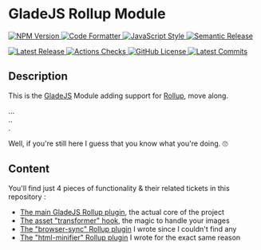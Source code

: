 # GladeJS Rollup Module

<p>
    <a href="https://www.npmjs.com/package/@gladejs/rollup" rel="nofollow">
        <img alt="NPM Version" src="https://badgen.net/npm/v/@gladejs/rollup">
    </a>
    <a href="https://github.com/prettier/prettier">
        <img alt="Code Formatter" src="https://badgen.net/badge/code%20format/prettier/ff69b4">
    </a>
    <a href="https://standardjs.com" rel="nofollow">
        <img alt="JavaScript Style" src="https://badgen.net/badge/code%20style/standard/green">
    </a>
    <a href="https://github.com/semantic-release/semantic-release">
        <img alt="Semantic Release" src="https://badgen.net/badge/%20%20%F0%9F%93%A6%F0%9F%9A%80/semantic-release/e10079">
    </a>
</p>

<p>
    <a href="https://github.com/gladejs/rollup/releases">
        <img alt="Latest Release" src="https://badgen.net/github/release/gladejs/rollup">
    </a>
    <a href="https://github.com/gladejs/rollup/actions">
        <img alt="Actions Checks" src="https://badgen.net/github/checks/gladejs/rollup">
    </a>
    <a href="https://github.com/gladejs/rollup/blob/master/LICENSE">
        <img alt="GitHub License" src="https://badgen.net/github/license/gladejs/rollup">
    </a>
    <a href="https://github.com/gladejs/rollup/commits/next">
        <img alt="Latest Commits" src="https://badgen.net/github/last-commit/gladejs/rollup/next">
    </a>
</p>

## Description

This is the [GladeJS](https://github.com/gladejs/gladejs) Module adding support for [Rollup](https://rollupjs.org), move along.

...<br/>
..<br/>
.

Well, if you're still here I guess that you know what you're doing. 🙄

## Content

You'll find just 4 pieces of functionality & their related tickets in this repository :

-   [The main GladeJS Rollup plugin](./dist/gladejs-rollup.js), the actual core of the project
-   [The asset "transformer" hook](./tags/asset-transformer.js), the magic to handle your images
-   [The "browser-sync" Rollup plugin](./dist/browser-sync.js) I wrote since I couldn't find any
-   [The "html-minifier" Rollup plugin](./dist/html-minifier.js) I wrote for the exact same reason
